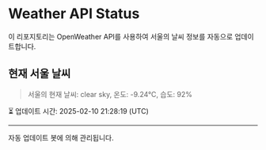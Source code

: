 
# Weather API Status

이 리포지토리는 OpenWeather API를 사용하여 서울의 날씨 정보를 자동으로 업데이트합니다.

## 현재 서울 날씨
> 서울의 현재 날씨: clear sky, 온도: -9.24°C, 습도: 92%

⏳ 업데이트 시간: 2025-02-10 21:28:19 (UTC)

---
자동 업데이트 봇에 의해 관리됩니다.
